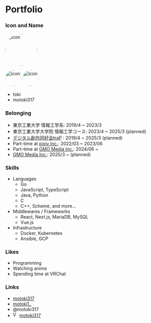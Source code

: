 # Portfolio

### <i class="fas fa-user"></i> Icon and Name

<img alt="icon" src="/favicon.ico"
style="width: 100px; border-radius: 100%"/>

<img alt="icon" src="/icon1.png"
style="width: 50px; border-radius: 100%"/>
<img alt="icon" src="/icon2.png"
style="width: 50px; border-radius: 100%"/>

- toki
- motoki317

### <i class="fas fa-users"></i> Belonging

- 東京工業大学 情報工学系: 2019/4 ~ 2023/3
- 東京工業大学大学院 情報工学コース: 2023/4 ~ 2025/3 (planned)
- [デジタル創作同好会traP](https://trap.jp) : 2019/4 ~ 2025/3 (planned)
- Part-time at [pixiv Inc.](https://www.pixiv.co.jp/): 2022/03 ~ 2023/06 
- Part-time at [GMO Media Inc.](https://www.gmo.media/): 2024/06 ~
- [GMO Media Inc.](https://www.gmo.media/): 2025/3 ~ (planned)

### <i class="fas fa-laptop"></i> Skills

- Languages
  - <Stars :max="5" :filled="5"/> Go
  - <Stars :max="5" :filled="4"/> JavaScript, TypeScript
  - <Stars :max="5" :filled="3"/> Java, Python
  - <Stars :max="5" :filled="2"/> C
  - <Stars :max="5" :filled="1"/> C++, Scheme, and more...
- Middlewares / Frameworks
  - <Stars :max="5" :filled="4"/> React, Next.js, MariaDB, MySQL
  - <Stars :max="5" :filled="3"/> Vue.js
- Infrastructure
  - <Stars :max="5" :filled="4"/> Docker, Kubernetes
  - <Stars :max="5" :filled="2"/> Ansible, GCP

### <i class="fas fa-heart"></i> Likes

- Programming
- Watching anime
- Spending time at VRChat

### <i class="fas fa-link"></i> Links

- <i class="fab fa-github github"></i> [motoki317](https://github.com/motoki317)
- <i class="fab fa-twitter twitter"></i> [motoki1_](https://twitter.com/motoki1_)
- <i class="fab fa-discord discord"></i> @motoki317
- <img alt="VRChat" src="https://assets.vrchat.com/www/favicons/favicon.ico" style="width: 16px;"> [motoki317](https://vrchat.com/home/user/usr_5ca390e3-923f-4624-b37a-35ce9a165922)
